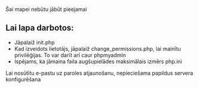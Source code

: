 Šai mapei nebūtu jābūt pieejamai

## Lai lapa darbotos:
- Jāpalaiž init.php
- Kad izveidots lietotājs, jāpalaiž change_permissions.php, lai mainītu privilēģijas. To var darīt arī caur phpmyadmin
- Ispējams, ka jāmaina faila augšupielādes maksimālais izmērs php.ini

Lai nosūtītu e-pastu uz paroles atjaunošanu, nepieciešama papildus servera konfigurēšana
